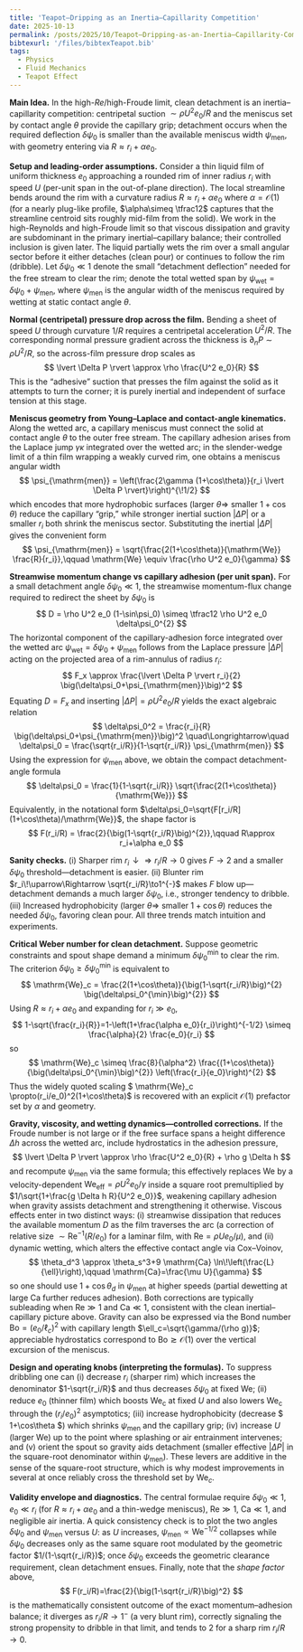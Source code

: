 ```yaml
---
title: 'Teapot–Dripping as an Inertia–Capillarity Competition'
date: 2025-10-13
permalink: /posts/2025/10/Teapot–Dripping-as-an-Inertia–Capillarity-Competition/
bibtexurl: '/files/bibtexTeapot.bib'
tags:
  - Physics
  - Fluid Mechanics
  - Teapot Effect
---
```

**Main Idea.** In the high-$Re$/high-Froude limit, clean detachment is an inertia–capillarity competition: centripetal suction $\sim \rho U^2 e_0 / R$ and the meniscus set by contact angle $\theta$ provide the capillary grip; detachment occurs when the required deflection $\delta\psi_0$ is smaller than the available meniscus width $\psi_{\mathrm{men}}$, with geometry entering via $R \approx r_i + \alpha e_0$.

**Setup and leading-order assumptions.** Consider a thin liquid film of uniform thickness $e_0$ approaching a rounded rim of inner radius $r_i$ with speed $U$ (per-unit span in the out-of-plane direction). The local streamline bends around the rim with a curvature radius $R\approx r_i+\alpha e_0$ where $\alpha=\mathcal{O}(1)$ (for a nearly plug-like profile, $\alpha\simeq \tfrac12$ captures that the streamline centroid sits roughly mid-film from the solid). We work in the high-Reynolds and high-Froude limit so that viscous dissipation and gravity are subdominant in the primary inertial–capillary balance; their controlled inclusion is given later. The liquid partially wets the rim over a small angular sector before it either detaches (clean pour) or continues to follow the rim (dribble). Let $\delta\psi_0\ll1$ denote the small “detachment deflection” needed for the free stream to clear the rim; denote the total wetted span by $\psi_{\mathrm{wet}}=\delta\psi_0+\psi_{\mathrm{men}}$, where $\psi_{\mathrm{men}}$ is the angular width of the meniscus required by wetting at static contact angle $\theta$.

**Normal (centripetal) pressure drop across the film.** Bending a sheet of speed $U$ through curvature $1/R$ requires a centripetal acceleration $U^2/R$. The corresponding normal pressure gradient across the thickness is $\partial_n P\sim \rho U^2/R$, so the across-film pressure drop scales as
$$
\lvert \Delta P \rvert \approx \rho \frac{U^2 e_0}{R}
$$
This is the “adhesive” suction that presses the film against the solid as it attempts to turn the corner; it is purely inertial and independent of surface tension at this stage.

**Meniscus geometry from Young–Laplace and contact-angle kinematics.** Along the wetted arc, a capillary meniscus must connect the solid at contact angle $\theta$ to the outer free stream. The capillary adhesion arises from the Laplace jump $\gamma \kappa$ integrated over the wetted arc; in the slender-wedge limit of a thin film wrapping a weakly curved rim, one obtains a meniscus angular width
$$
\psi_{\mathrm{men}} = \left(\frac{2\gamma (1+\cos\theta)}{r_i \lvert \Delta P \rvert}\right)^{\!1/2}
$$
which encodes that more hydrophobic surfaces (larger $\theta\Rightarrow$ smaller $1+\cos\theta$) reduce the capillary “grip,” while stronger inertial suction $\lvert \Delta P \rvert$ or a smaller $r_i$ both shrink the meniscus sector. Substituting the inertial $\lvert \Delta P \rvert$ gives the convenient form
$$
\psi_{\mathrm{men}} = \sqrt{\frac{2(1+\cos\theta)}{\mathrm{We}} \frac{R}{r_i}},\qquad
\mathrm{We} \equiv \frac{\rho U^2 e_0}{\gamma}
$$

**Streamwise momentum change vs capillary adhesion (per unit span).** For a small detachment angle $\delta\psi_0\ll1$, the streamwise momentum-flux change required to redirect the sheet by $\delta\psi_0$ is
$$
D = \rho U^2 e_0 (1-\sin\psi_0) \simeq \tfrac12 \rho U^2 e_0 \delta\psi_0^{2}
$$
The horizontal component of the capillary-adhesion force integrated over the wetted arc $\psi_{\mathrm{wet}}=\delta\psi_0+\psi_{\mathrm{men}}$ follows from the Laplace pressure $\lvert \Delta P \rvert$ acting on the projected area of a rim-annulus of radius $r_i$:
$$
F_x \approx \frac{\lvert \Delta P \rvert r_i}{2} \big(\delta\psi_0+\psi_{\mathrm{men}}\big)^2
$$
Equating $D=F_x$ and inserting $\lvert \Delta P \rvert=\rho U^2 e_0/R$ yields the exact algebraic relation
$$
\delta\psi_0^2 = \frac{r_i}{R} \big(\delta\psi_0+\psi_{\mathrm{men}}\big)^2
\quad\Longrightarrow\quad
\delta\psi_0 = \frac{\sqrt{r_i/R}}{1-\sqrt{r_i/R}} \psi_{\mathrm{men}}
$$
Using the expression for $\psi_{\mathrm{men}}$ above, we obtain the compact detachment-angle formula
$$
\delta\psi_0 = \frac{1}{1-\sqrt{r_i/R}} \sqrt{\frac{2(1+\cos\theta)}{\mathrm{We}}}
$$
Equivalently, in the notational form $\delta\psi_0=\sqrt{F[r_i/R] (1+\cos\theta)/\mathrm{We}}$, the shape factor is
$$
F(r_i/R) = \frac{2}{\big(1-\sqrt{r_i/R}\big)^{2}},\qquad R\approx r_i+\alpha e_0
$$

**Sanity checks.** (i) Sharper rim $r_i\!\downarrow\Rightarrow r_i/R\to0$ gives $F\to2$ and a smaller $\delta\psi_0$ threshold—detachment is easier. (ii) Blunter rim $r_i\!\uparrow\Rightarrow \sqrt{r_i/R}\to1^{-}$ makes $F$ blow up—detachment demands a much larger $\delta\psi_0$, i.e., stronger tendency to dribble. (iii) Increased hydrophobicity (larger $\theta\Rightarrow$ smaller $1+\cos\theta$) reduces the needed $\delta\psi_0$, favoring clean pour. All three trends match intuition and experiments.

**Critical Weber number for clean detachment.** Suppose geometric constraints and spout shape demand a minimum $\delta\psi_0^{\min}$ to clear the rim. The criterion $\delta\psi_0\ge \delta\psi_0^{\min}$ is equivalent to
$$
\mathrm{We}_c = \frac{2(1+\cos\theta)}{\big(1-\sqrt{r_i/R}\big)^{2} \big(\delta\psi_0^{\min}\big)^{2}}
$$
Using $R\approx r_i+\alpha e_0$ and expanding for $r_i\gg e_0$,
$$
1-\sqrt{\frac{r_i}{R}}=1-\left(1+\frac{\alpha e_0}{r_i}\right)^{-1/2} \simeq \frac{\alpha}{2} \frac{e_0}{r_i}
$$
so
$$
\mathrm{We}_c \simeq \frac{8}{\alpha^2} \frac{(1+\cos\theta)}{\big(\delta\psi_0^{\min}\big)^{2}} \left(\frac{r_i}{e_0}\right)^{2}
$$
Thus the widely quoted scaling $ \mathrm{We}_c \propto(r_i/e_0)^2(1+\cos\theta)$ is recovered with an explicit $\mathcal{O}(1)$ prefactor set by $\alpha$ and geometry.

**Gravity, viscosity, and wetting dynamics—controlled corrections.** If the Froude number is not large or if the free surface spans a height difference $\Delta h$ across the wetted arc, include hydrostatics in the adhesion pressure,
$$
\lvert \Delta P \rvert \approx \rho \frac{U^2 e_0}{R} + \rho g \Delta h
$$
and recompute $\psi_{\mathrm{men}}$ via the same formula; this effectively replaces $\mathrm{We}$ by a velocity-dependent $\mathrm{We}_{\mathrm{eff}}=\rho U^2 e_0/\gamma$ inside a square root premultiplied by $1/\sqrt{1+\frac{g \Delta h R}{U^2 e_0}}$, weakening capillary adhesion when gravity assists detachment and strengthening it otherwise. Viscous effects enter in two distinct ways: (i) streamwise dissipation that reduces the available momentum $D$ as the film traverses the arc (a correction of relative size $\sim\mathrm{Re}^{-1}(R/e_0)$ for a laminar film, with $\mathrm{Re}=\rho U e_0/\mu$), and (ii) dynamic wetting, which alters the effective contact angle via Cox–Voinov,
$$
\theta_d^3 \approx \theta_s^3+9 \mathrm{Ca} \ln\!\left(\frac{L}{\ell}\right),\qquad \mathrm{Ca}=\frac{\mu U}{\gamma}
$$
so one should use $1+\cos\theta_d$ in $\psi_{\mathrm{men}}$ at higher speeds (partial dewetting at large $\mathrm{Ca}$ further reduces adhesion). Both corrections are typically subleading when $\mathrm{Re}\gg1$ and $\mathrm{Ca}\ll1$, consistent with the clean inertial–capillary picture above. Gravity can also be expressed via the Bond number $\mathrm{Bo}=(e_0/\ell_c)^2$ with capillary length $\ell_c=\sqrt{\gamma/(\rho g)}$; appreciable hydrostatics correspond to $\mathrm{Bo}\gtrsim \mathcal{O}(1)$ over the vertical excursion of the meniscus.

**Design and operating knobs (interpreting the formulas).** To suppress dribbling one can (i) decrease $r_i$ (sharper rim) which increases the denominator $1-\sqrt{r_i/R}$ and thus decreases $\delta\psi_0$ at fixed $\mathrm{We}$; (ii) reduce $e_0$ (thinner film) which boosts $\mathrm{We_c}$ at fixed $U$ and also lowers $\mathrm{We_c}$ through the $(r_i/e_0)^2$ asymptotics; (iii) increase hydrophobicity (decrease $ 1+\cos\theta $) which shrinks $\psi_{\mathrm{men}}$ and the capillary grip; (iv) increase $U$ (larger $\mathrm{We}$) up to the point where splashing or air entrainment intervenes; and (v) orient the spout so gravity aids detachment (smaller effective $\lvert \Delta P \rvert$ in the square-root denominator within $\psi_{\mathrm{men}}$). These levers are additive in the sense of the square-root structure, which is why modest improvements in several at once reliably cross the threshold set by $\mathrm{We}_c$.

**Validity envelope and diagnostics.** The central formulae require $\delta\psi_0\ll1$, $e_0\ll r_i$ (for $R\approx r_i+\alpha e_0$ and a thin-wedge meniscus), $\mathrm{Re}\gg1$, $\mathrm{Ca}\ll1$, and negligible air inertia. A quick consistency check is to plot the two angles $\delta\psi_0$ and $\psi_{\mathrm{men}}$ versus $U$: as $U$ increases, $\psi_{\mathrm{men}}\propto \mathrm{We}^{-1/2}$ collapses while $\delta\psi_0$ decreases only as the same square root modulated by the geometric factor $1/(1-\sqrt{r_i/R})$; once $\delta\psi_0$ exceeds the geometric clearance requirement, clean detachment ensues. Finally, note that the *shape factor* above,
$$
F(r_i/R)=\frac{2}{\big(1-\sqrt{r_i/R}\big)^2}
$$
is the mathematically consistent outcome of the exact momentum–adhesion balance; it diverges as $r_i/R\to1^{-}$ (a very blunt rim), correctly signaling the strong propensity to dribble in that limit, and tends to $2$ for a sharp rim $r_i/R\to0$.
